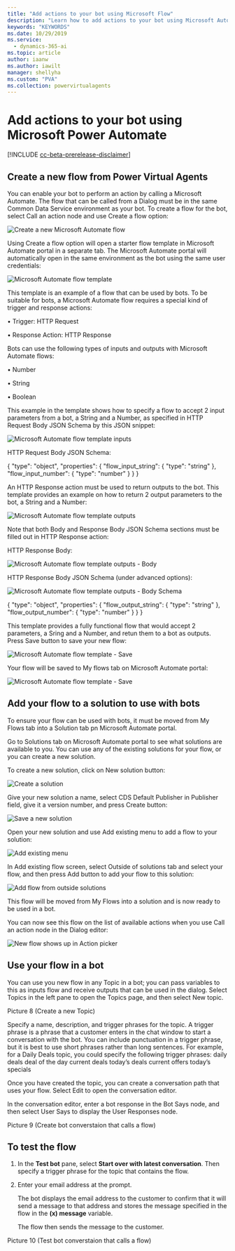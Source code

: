 ```yaml
---
title: "Add actions to your bot using Microsoft Flow"
description: "Learn how to add actions to your bot using Microsoft Automate flows."
keywords: "KEYWORDS"
ms.date: 10/29/2019
ms.service:
  - dynamics-365-ai
ms.topic: article
author: iaanw
ms.author: iawilt
manager: shellyha
ms.custom: "PVA"
ms.collection: powervirtualagents
---
```




# Add actions to your bot using Microsoft Power Automate 

[!INCLUDE [cc-beta-prerelease-disclaimer](includes/cc-beta-prerelease-disclaimer.md)]


## Create a new flow from Power Virtual Agents 
You can enable your bot to perform an action by calling a Microsoft Automate. The flow that can be called from a Dialog must be in the same Common Data Service environment as your bot. To create a flow for the bot, select Call an action node and use Create a flow option:

![Create a new Microsoft Automate flow](media/UseCreateFlowOption.jpg)


Using Create a flow option will open a starter flow template in Microsoft Automate portal in a separate tab. The Microsoft Automate portal will automatically open in the same environment as the bot using the same user credentials:

![Microsoft Automate flow template](media/FlowTemplate.jpg)

This template is an example of a flow that can be used by bots. To be suitable for bots, a Microsoft Automate flow requires a special kind of trigger and response actions: 

•	Trigger:  HTTP Request

•	Response Action:  HTTP Response


Bots can use the following types of inputs and outputs with Microsoft Automate flows:

•	Number

•	String

•	Boolean


This example in the template shows how to specify a flow to accept 2 input parameters from a bot, a String and a Number, as specified in HTTP Request Body JSON Schema by this JSON snippet:


![Microsoft Automate flow template inputs](media/FlowHttpRequestInputs.jpg)


HTTP Request Body JSON Schema:

{
    "type": "object",
    "properties": {
        "flow_input_string": {
            "type": "string"
        },
        "flow_input_number": {
            "type": "number"
        }
    }
}


An HTTP Response action must be used to return outputs to the bot. This template provides an example on how to return 2 output parameters to the bot, a String and a Number:


![Microsoft Automate flow template outputs](media/FlowHttpResponseOutputs.jpg)


Note that both Body and Response Body JSON Schema sections must be filled out in HTTP Response action:

HTTP Response Body:

![Microsoft Automate flow template outputs - Body](media/Body.jpg)


HTTP Response Body JSON Schema (under advanced options):

![Microsoft Automate flow template outputs - Body Schema](media/HttpResponseBodySchema.jpg)

{
    "type": "object",
    "properties": {
        "flow_output_string": {
            "type": "string"
        },
        "flow_output_number": {
            "type": "number"
        }
    }
}


This template provides a fully functional flow that would accept 2 parameters, a Sring and a Number, and retun them to a bot as outputs. Press Save button to save your new flow:

![Microsoft Automate flow template - Save](media/SaveFlowTemplate.jpg)


Your flow will be saved to My flows tab on Microsoft Automate portal:


![Microsoft Automate flow template - Save](media/MyFlows.jpg)



## Add your flow to a solution to use with bots

To ensure your flow can be used with bots, it must be moved from My Flows tab into a Solution tab pn Microsoft Automate portal. 

Go to Solutions tab on Microsoft Automate portal to see what solutions are available to you. You can use any of the existing solutions for your flow, or you can create a new solution.

To create a new solution, click on New solution button:

![Create a solution](media/NewSolution.jpg)


Give your new solution a name, select CDS Default Publisher in Publisher field, give it a version number, and press Create button: 

![Save a new solution](media/NewSolution_details.jpg)


Open your new solution and use Add existing menu to add a flow to your solution: 

![Add existing menu](media/AddExistingFlow.jpg)

In Add existing flow screen, select Outside of solutions tab and select your flow, and then press Add button to add your flow to this solution:

![Add flow from outside solutions](media/AddExistingFlow_details.jpg)


This flow will be moved from My Flows into a solution and is now ready to be used in a bot. 

You can now see this flow on the list of available actions when you use Call an action node in the Dialog editor:

![New flow shows up in Action picker](media/FlowInActionPicker.jpg)



## Use your flow in a bot

You can use you new flow in any Topic in a bot; you can pass variables to this as inputs flow and receive outputs that can be used in the dialog. Select Topics in the left pane to open the Topics page, and then select New topic.

Picture 8 (Create a new Topic)

Specify a name, description, and trigger phrases for the topic. A trigger phrase is a phrase that a customer enters in the chat window to start a conversation with the bot. You can include punctuation in a trigger phrase, but it is best to use short phrases rather than long sentences.
For example, for a Daily Deals topic, you could specify the following trigger phrases:
daily deals
deal of the day
current deals
today’s deals
current offers
today’s specials

Once you have created the topic, you can create a conversation path that uses your flow. Select Edit to open the conversation editor.

In the conversation editor, enter a bot response in the Bot Says node, and then select User Says to display the User Responses node.

Picture 9 (Create bot converstaion that calls a flow)

## To test the flow
1. In the **Test bot** pane, select **Start over with latest conversation**. Then specify a trigger phrase for the topic that contains the flow.

2. Enter your email address at the prompt.

    The bot displays the email address to the customer to confirm that it will send a message to that address and stores the message specified in the flow in the **(x) message** variable.

    The flow then sends the message to the customer.
    
 Picture 10 (Test bot converstaion that calls a flow)

